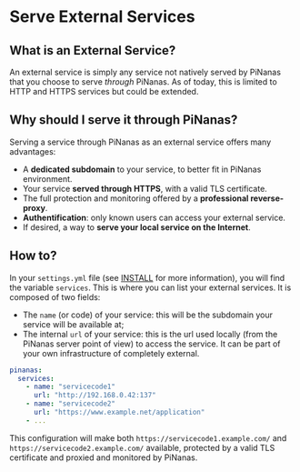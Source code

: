 Serve External Services
======================

What is an External Service?
---------------------------

An external service is simply any service not natively served by PiNanas that you choose to serve _through_ PiNanas. As of today, this is limited to HTTP and HTTPS services but could be extended.


Why should I serve it through PiNanas?
-------------------------------------

Serving a service through PiNanas as an external service offers many advantages:
- A **dedicated subdomain** to your service, to better fit in PiNanas environment.
- Your service **served through HTTPS**, with a valid TLS certificate.
- The full protection and monitoring offered by a **professional reverse-proxy**.
- **Authentification**: only known users can access your external service.
- If desired, a way to **serve your local service on the Internet**.


How to?
-------

In your `settings.yml` file (see [INSTALL](INSTALL.md#settings "docs/INSTALL.md") for more information), you will find
the variable `services`. This is where you can list your external services. It is composed of two fields:
- The `name` (or code) of your service: this will be the subdomain your service will be available at;
- The internal `url` of your service: this is the url used locally (from the PiNanas server point of view) to access
  the service. It can be part of your own infrastructure of completely external.
```yaml
pinanas:
  services:
    - name: "servicecode1"
      url: "http://192.168.0.42:137"
    - name: "servicecode2"
      url: "https://www.example.net/application"
    - ...
```
This configuration will make both `https://servicecode1.example.com/` and `https://servicecode2.example.com/` available, protected by a valid TLS certificate and proxied and monitored by PiNanas.
